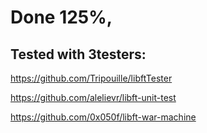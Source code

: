 # Done 125%,
## Tested with 3testers:
  https://github.com/Tripouille/libftTester
  
  https://github.com/alelievr/libft-unit-test

  https://github.com/0x050f/libft-war-machine
